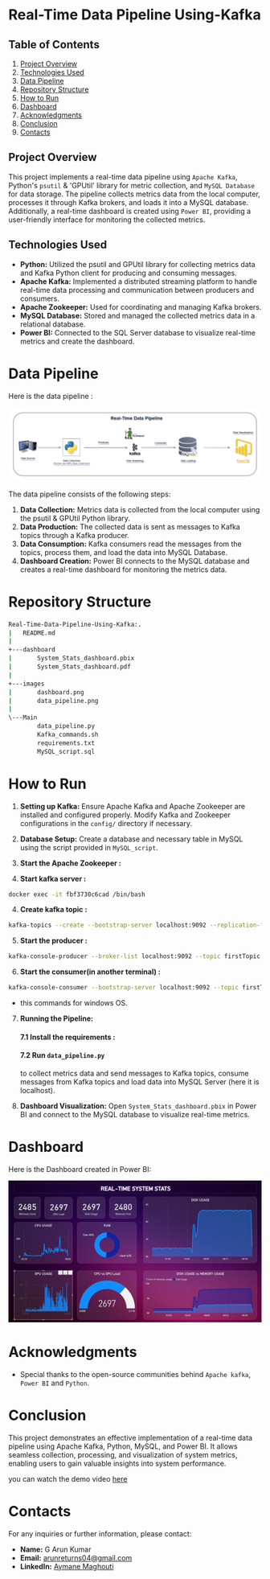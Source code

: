 
# Real-Time Data Pipeline Using-Kafka

## Table of Contents
1. [Project Overview](#project-overview)
3. [Technologies Used](#technologies-used)
4. [Data Pipeline](#data-pipeline)
5. [Repository Structure](#repository-structure)
6. [How to Run](#how-to-run)
7. [Dashboard](#dashboard)
8. [Acknowledgments](#acknowledgments)
9. [Conclusion](#conclusion)
10. [Contacts](#contacts)

## Project Overview
This project implements a real-time data pipeline using `Apache Kafka`, Python's `psutil` & 'GPUtil' library for metric collection, and `MySQL Database` for data storage. The pipeline collects metrics data from the local computer, processes it through Kafka brokers, and loads it into a MySQL database. Additionally, a real-time dashboard is created using `Power BI`, providing a user-friendly interface for monitoring the collected metrics.

## Technologies Used
- **Python:** Utilized the psutil and GPUtil library for collecting metrics data and Kafka Python client for producing and consuming messages.
- **Apache Kafka:** Implemented a distributed streaming platform to handle real-time data processing and communication between producers and consumers.
- **Apache Zookeeper:** Used for coordinating and managing Kafka brokers.
- **MySQL Database:** Stored and managed the collected metrics data in a relational database.
- **Power BI:** Connected to the SQL Server database to visualize real-time metrics and create the dashboard.

# Data Pipeline

Here is the data pipeline :

![Data_pipeline](images/data_pipeline.png)

The data pipeline consists of the following steps:
1. **Data Collection:** Metrics data is collected from the local computer using the psutil & GPUtil Python library.
2. **Data Production:** The collected data is sent as messages to Kafka topics through a Kafka producer.
3. **Data Consumption:** Kafka consumers read the messages from the topics, process them, and load the data into MySQL Database.
4. **Dashboard Creation:** Power BI connects to the MySQL database and creates a real-time dashboard for monitoring the metrics data.

# Repository Structure

```bash 
Real-Time-Data-Pipeline-Using-Kafka:.
|   README.md
|
+---dashboard
|       System_Stats_dashboard.pbix
|       System_Stats_dashboard.pdf
|
+---images
|       dashboard.png
|       data_pipeline.png
|
\---Main
        data_pipeline.py
        Kafka_commands.sh
        requirements.txt
        MySQL_script.sql
```

# How to Run
1. **Setting up Kafka:** Ensure Apache Kafka and Apache Zookeeper are installed and configured properly. Modify Kafka and Zookeeper configurations in the `config/` directory if necessary.

2. **Database Setup:** Create a database and necessary table in 
MySQL using the script provided in `MySQL_script`.

3. **Start the Apache Zookeeper :**

4. **Start kafka  server :**
```bash
docker exec -it fbf3730c6cad /bin/bash
```
4. **Create  kafka  topic :**

```bash 
kafka-topics --create --bootstrap-server localhost:9092 --replication-factor 1 --partitions 1 --topic firstTopic
```
5. **Start the producer :**

```bash 
kafka-console-producer --broker-list localhost:9092 --topic firstTopic
```

6. **Start the consumer(in another terminal) :**

```bash 
kafka-console-consumer --bootstrap-server localhost:9092 --topic firstTopic --from-beginning
```
- this commands for  windows OS.

7. **Running the Pipeline:**

    #### 7.1 Install the requirements :

    #### 7.2 Run `data_pipeline.py` 
    to collect metrics data and send messages to Kafka topics, consume messages from Kafka topics and load data into MySQL Server (here it is localhost).

8. **Dashboard Visualization:** Open `System_Stats_dashboard.pbix` in Power BI and connect to the MySQL database to visualize real-time metrics.


# Dashboard
Here is the Dashboard created in Power BI:

![Dashboard](images/dashboard.png)


# Acknowledgments
- Special thanks to the open-source communities behind `Apache kafka`, `Power BI` and `Python`.

# Conclusion
This project demonstrates an effective implementation of a real-time data pipeline using Apache Kafka, Python, MySQL, and Power BI. It allows seamless collection, processing, and visualization of system metrics, enabling users to gain valuable insights into system performance.

you can watch the demo video <a href="https://youtu.be/4bI7HyppGG8" target="_blank">here</a> 

# Contacts
For any inquiries or further information, please contact:
- **Name:** G Arun Kumar
- **Email:** arunreturns04@gmail.com
- **LinkedIn:** <a href="https://www.linkedin.com/in/arunreturns04/" target="_blank">Aymane Maghouti</a><br>
